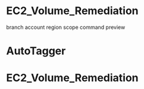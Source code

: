 # EC2_Volume_Remediation

branch
account
region
scope
command
preview

# AutoTagger

# EC2_Volume_Remediation
